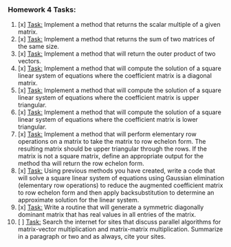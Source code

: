 ### Homework 4 Tasks:

1. [x] [Task:](1-scalarmult.md)
 Implement a method that returns the scalar multiple of a given matrix. 
2. [x] [Task:](2-matrixsum.md)
  Implement a method that returns the sum of two matrices of the same size. 
3. [x] [Task:](3-outerproductv.md)
 Implement a method that will return the outer product of two vectors. 
4. [x] [Task:](4-diagsolut.md)
  Implement a method that will compute the solution of a square linear system of equations where the coefficient matrix is a diagonal matrix.  
5. [x] [Task:](5-uppertriangsolut.md)
  Implement a method that will compute the solution of a square linear system of equations where the coefficient matrix is upper triangular.
6. [x] [Task:](6-lowertriangsolut.md)
  Implement a method that will compute the solution of a square linear system of equations where the coefficient matrix is lower triangular.
7. [x] [Task:](7-rowechelonform.md)
  Implement a method that will perform elementary row operations on a matrix to take the matrix to row echelon form. The resulting matrix should be upper triangular through the rows. If the matrix is not a square matrix, define an appropriate output for the method tha will return the row echelon form.
8. [x] [Task:](8-GE.md)
 Using previous methods you have created, write a code that will solve a square linear system of equations using Gaussian elimination (elementary row operations) to reduce the augmented coefficient matrix to row echelon form and then apply backsubstitution to determine an approximate solution for the linear system. 
9. [x] [Task:](9-symdiagdom.md)
 Write a routine that will generate a symmetric diagonally dominant matrix that has real values in all entries of the matrix.
10. [ ] [Task:](10-parallelalgorithms.md)
 Search the internet for sites that discuss parallel algorithms for matrix-vector multiplication and matrix-matrix multiplication. Summarize in a paragraph or two and as always, cite your sites. 
